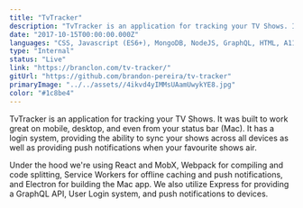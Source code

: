 ```yaml
---
title: "TvTracker"
description: "TvTracker is an application for tracking your TV Shows. It was built to work great on mobile, desktop, and even from your status bar (Mac)."
date: "2017-10-15T00:00:00.000Z"
languages: "CSS, Javascript (ES6+), MongoDB, NodeJS, GraphQL, HTML, A11Y, & SEO"
type: "Internal"
status: "Live"
link: "https://branclon.com/tv-tracker/"
gitUrl: "https://github.com/brandon-pereira/tv-tracker"
primaryImage: "../../assets//4ikvd4yIMMsUAamUwykYE8.jpg"
color: "#1c8be4"
---
```

TvTracker is an application for tracking your TV Shows. It was built to work great on mobile, desktop, and even from your status bar (Mac). It has a login system, providing the ability to sync your shows across all devices as well as providing push notifications when your favourite shows air. 

Under the hood we're using React and MobX, Webpack for compiling and code splitting, Service Workers for offline caching and push notifications, and Electron for building the Mac app. We also utilize Express for providing a GraphQL API, User Login system, and push notifications to devices.
